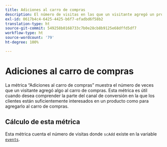 ```yaml
---
title: Adiciones al carro de compras
description: El número de visitas en las que un visitante agregó un producto al carro de compras.
exl-id: 0617b4c4-6425-4425-b6f7-efadbd6f58b2
translation-type: ht
source-git-commit: 549258b0168733c7b0e28cb8b9125e68dffd5df7
workflow-type: ht
source-wordcount: '79'
ht-degree: 100%

---
```


# Adiciones al carro de compras

La métrica “Adiciones al carro de compras” muestra el número de veces que un visitante agregó algo al carro de compras. Esta métrica es útil cuando desea comprender la parte del canal de conversión en la que los clientes están suficientemente interesados en un producto como para agregarlo al carro de compras.

## Cálculo de esta métrica

Esta métrica cuenta el número de visitas donde `scAdd` existe en la variable [`events`](/help/implement/vars/page-vars/events/events-overview.md).
